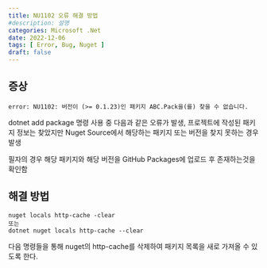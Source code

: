 ```yaml
---
title: NU1102 오류 해결 방법
#description: 설명
categories: Microsoft .Net
date: 2022-12-06
tags: [ Error, Bug, Nuget ]
draft: false
---
```


## 증상
```
error: NU1102: 버전이 (>= 0.1.23)인 패키지 ABC.Pack을(를) 찾을 수 없습니다.
```
dotnet add package 명령 사용 중 다음과 같은 오류가 발생, 프로젝트에 작성된 패키지 정보는 찾았지만 Nuget Source에서 해당하는 패키지 또는 버전을 찾지 못하는 경우 발생

필자의 경우 해당 패키지와 해당 버전을 GitHub Packages에 업로드 후 존재하는것을 확인함

## 해결 방법
```
nuget locals http-cache -clear
또는
dotnet nuget locals http-cache --clear
```
다음 명령들을 통해 nuget의 http-cache를 삭제하여 패키지 목록을 새로 가져올 수 있도록 한다.

